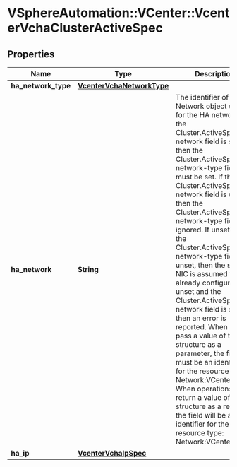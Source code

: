# VSphereAutomation::VCenter::VcenterVchaClusterActiveSpec

## Properties
Name | Type | Description | Notes
------------ | ------------- | ------------- | -------------
**ha_network_type** | [**VcenterVchaNetworkType**](VcenterVchaNetworkType.md) |  | [optional] 
**ha_network** | **String** | The identifier of the Network object used for the HA network.  If the Cluster.ActiveSpec.ha-network field is set, then the Cluster.ActiveSpec.ha-network-type field must be set.  If the Cluster.ActiveSpec.ha-network field is unset, then the Cluster.ActiveSpec.ha-network-type field is ignored. If unset and the Cluster.ActiveSpec.ha-network-type field is unset, then the second NIC is assumed to be already configured.  If unset and the Cluster.ActiveSpec.ha-network field is set, then an error is reported. When clients pass a value of this structure as a parameter, the field must be an identifier for the resource type: Network:VCenter. When operations return a value of this structure as a result, the field will be an identifier for the resource type: Network:VCenter. | [optional] 
**ha_ip** | [**VcenterVchaIpSpec**](VcenterVchaIpSpec.md) |  | 


